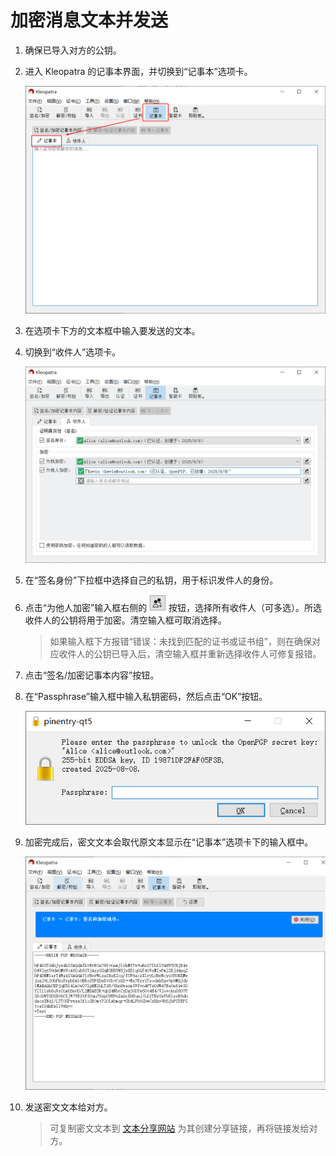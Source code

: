 # 加密消息文本并发送

1. 确保已导入对方的公钥。

2. 进入 Kleopatra 的记事本界面，并切换到“记事本”选项卡。

    ![记事本](shared/notepad.png)

3. 在选项卡下方的文本框中输入要发送的文本。

4. 切换到“收件人”选项卡。

    ![收件人](encrypt-message/text-recipients.png)

5. 在“签名身份”下拉框中选择自己的私钥，用于标识发件人的身份。

6. 点击“为他人加密”输入框右侧的 ![选择证书按钮](encrypt-message/select-certificates-button.png) 按钮，选择所有收件人（可多选）。所选收件人的公钥将用于加密。清空输入框可取消选择。

    > 如果输入框下方报错“错误：未找到匹配的证书或证书组”，则在确保对应收件人的公钥已导入后，清空输入框并重新选择收件人可修复报错。

7. 点击“签名/加密记事本内容”按钮。

8. 在“Passphrase”输入框中输入私钥密码，然后点击“OK”按钮。

    ![输入私钥密码](shared/enter-private-key-passphrase.png)

9. 加密完成后，密文文本会取代原文本显示在“记事本”选项卡下的输入框中。

    ![密文文本](encrypt-message/ciphertext.png)

10. 发送密文文本给对方。

    > 可复制密文文本到 [文本分享网站](../pastebin.md) 为其创建分享链接，再将链接发给对方。